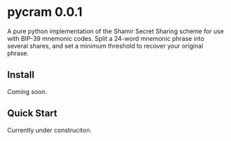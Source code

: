 # pycram 0.0.1
A pure python implementation of the Shamir Secret Sharing scheme for use with BIP-39 mnemonic codes. Split a 24-word mnemonic phrase into several shares, and set a minimum threshold to recover your original phrase.

## Install
Coming soon.

## Quick Start
Currently under construciton.
